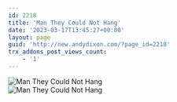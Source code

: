 ```yaml
---
id: 2218
title: 'Man They Could Not Hang'
date: '2023-03-17T13:45:27+00:00'
layout: page
guid: 'http://new.andydixon.com/?page_id=2218'
trx_addons_post_views_count:
    - '1'
---
```


![Man They Could Not Hang](https://i0.wp.com/assets.g8x2.ldn.idrivee2-23.com/posters/Man%20They%20Could%20Not%20Hang%2001.jpg?w=1200&ssl=1 "Man They Could Not Hang")  
![Man They Could Not Hang](https://i0.wp.com/assets.g8x2.ldn.idrivee2-23.com/posters/Man%20They%20Could%20Not%20Hang%2002.jpg?w=1200&ssl=1 "Man They Could Not Hang")
